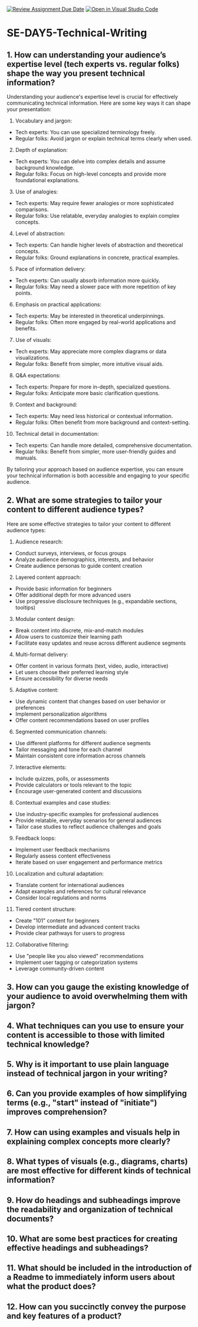 [![Review Assignment Due Date](https://classroom.github.com/assets/deadline-readme-button-22041afd0340ce965d47ae6ef1cefeee28c7c493a6346c4f15d667ab976d596c.svg)](https://classroom.github.com/a/zsAR-pyY)
[![Open in Visual Studio Code](https://classroom.github.com/assets/open-in-vscode-2e0aaae1b6195c2367325f4f02e2d04e9abb55f0b24a779b69b11b9e10269abc.svg)](https://classroom.github.com/online_ide?assignment_repo_id=16063013&assignment_repo_type=AssignmentRepo)
# SE-DAY5-Technical-Writing
## 1. How can understanding your audience’s expertise level (tech experts vs. regular folks) shape the way you present technical information?
 Understanding your audience's expertise level is crucial for effectively communicating technical information. Here are some key ways it can shape your presentation:

1. Vocabulary and jargon:
- Tech experts: You can use specialized terminology freely.
- Regular folks: Avoid jargon or explain technical terms clearly when used.

2. Depth of explanation:
- Tech experts: You can delve into complex details and assume background knowledge.
- Regular folks: Focus on high-level concepts and provide more foundational explanations.

3. Use of analogies:
- Tech experts: May require fewer analogies or more sophisticated comparisons.
- Regular folks: Use relatable, everyday analogies to explain complex concepts.

4. Level of abstraction:
- Tech experts: Can handle higher levels of abstraction and theoretical concepts.
- Regular folks: Ground explanations in concrete, practical examples.

5. Pace of information delivery:
- Tech experts: Can usually absorb information more quickly.
- Regular folks: May need a slower pace with more repetition of key points.

6. Emphasis on practical applications:
- Tech experts: May be interested in theoretical underpinnings.
- Regular folks: Often more engaged by real-world applications and benefits.

7. Use of visuals:
- Tech experts: May appreciate more complex diagrams or data visualizations.
- Regular folks: Benefit from simpler, more intuitive visual aids.

8. Q&A expectations:
- Tech experts: Prepare for more in-depth, specialized questions.
- Regular folks: Anticipate more basic clarification questions.

9. Context and background:
- Tech experts: May need less historical or contextual information.
- Regular folks: Often benefit from more background and context-setting.

10. Technical detail in documentation:
- Tech experts: Can handle more detailed, comprehensive documentation.
- Regular folks: Benefit from simpler, more user-friendly guides and manuals.

By tailoring your approach based on audience expertise, you can ensure your technical information is both accessible and engaging to your specific audience.


## 2. What are some strategies to tailor your content to different audience types?
 Here are some effective strategies to tailor your content to different audience types:

1. Audience research:
- Conduct surveys, interviews, or focus groups
- Analyze audience demographics, interests, and behavior
- Create audience personas to guide content creation

2. Layered content approach:
- Provide basic information for beginners
- Offer additional depth for more advanced users
- Use progressive disclosure techniques (e.g., expandable sections, tooltips)

3. Modular content design:
- Break content into discrete, mix-and-match modules
- Allow users to customize their learning path
- Facilitate easy updates and reuse across different audience segments

4. Multi-format delivery:
- Offer content in various formats (text, video, audio, interactive)
- Let users choose their preferred learning style
- Ensure accessibility for diverse needs

5. Adaptive content:
- Use dynamic content that changes based on user behavior or preferences
- Implement personalization algorithms
- Offer content recommendations based on user profiles

6. Segmented communication channels:
- Use different platforms for different audience segments
- Tailor messaging and tone for each channel
- Maintain consistent core information across channels

7. Interactive elements:
- Include quizzes, polls, or assessments
- Provide calculators or tools relevant to the topic
- Encourage user-generated content and discussions

8. Contextual examples and case studies:
- Use industry-specific examples for professional audiences
- Provide relatable, everyday scenarios for general audiences
- Tailor case studies to reflect audience challenges and goals

9. Feedback loops:
- Implement user feedback mechanisms
- Regularly assess content effectiveness
- Iterate based on user engagement and performance metrics

10. Localization and cultural adaptation:
- Translate content for international audiences
- Adapt examples and references for cultural relevance
- Consider local regulations and norms

11. Tiered content structure:
- Create "101" content for beginners
- Develop intermediate and advanced content tracks
- Provide clear pathways for users to progress

12. Collaborative filtering:
- Use "people like you also viewed" recommendations
- Implement user tagging or categorization systems
- Leverage community-driven content 
## 3. How can you gauge the existing knowledge of your audience to avoid overwhelming them with jargon?
## 4. What techniques can you use to ensure your content is accessible to those with limited technical knowledge?
## 5. Why is it important to use plain language instead of technical jargon in your writing?
## 6. Can you provide examples of how simplifying terms (e.g., "start" instead of "initiate") improves comprehension?
## 7. How can using examples and visuals help in explaining complex concepts more clearly?
## 8. What types of visuals (e.g., diagrams, charts) are most effective for different kinds of technical information?
## 9. How do headings and subheadings improve the readability and organization of technical documents?
## 10. What are some best practices for creating effective headings and subheadings?
## 11. What should be included in the introduction of a Readme to immediately inform users about what the product does?
## 12. How can you succinctly convey the purpose and key features of a product?
